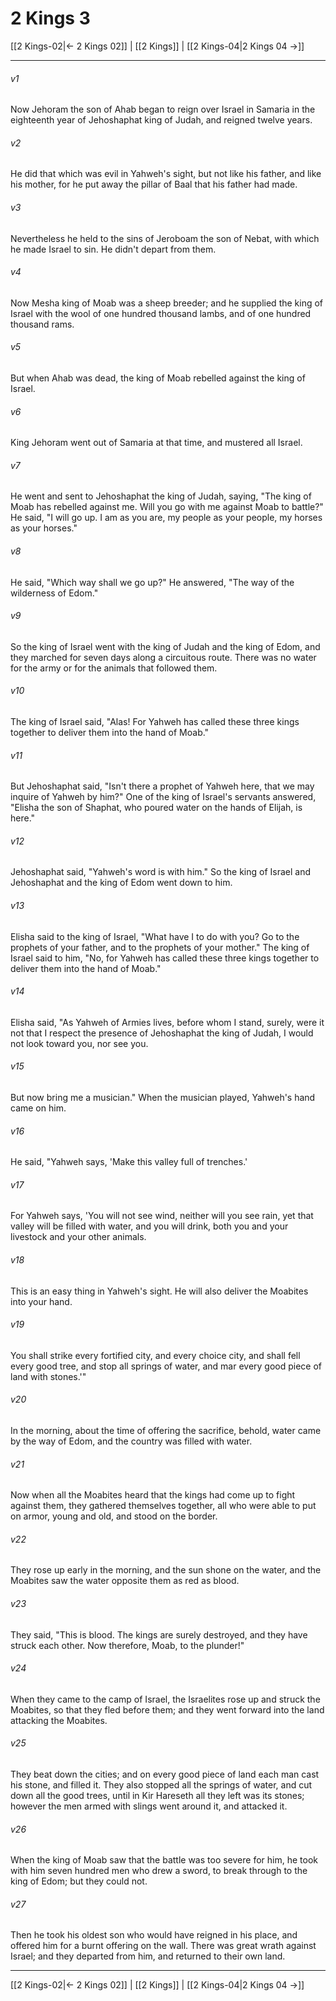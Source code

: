 # 2 Kings 3

[[2 Kings-02|← 2 Kings 02]] | [[2 Kings]] | [[2 Kings-04|2 Kings 04 →]]
***



###### v1 
Now Jehoram the son of Ahab began to reign over Israel in Samaria in the eighteenth year of Jehoshaphat king of Judah, and reigned twelve years. 

###### v2 
He did that which was evil in Yahweh's sight, but not like his father, and like his mother, for he put away the pillar of Baal that his father had made. 

###### v3 
Nevertheless he held to the sins of Jeroboam the son of Nebat, with which he made Israel to sin. He didn't depart from them. 

###### v4 
Now Mesha king of Moab was a sheep breeder; and he supplied the king of Israel with the wool of one hundred thousand lambs, and of one hundred thousand rams. 

###### v5 
But when Ahab was dead, the king of Moab rebelled against the king of Israel. 

###### v6 
King Jehoram went out of Samaria at that time, and mustered all Israel. 

###### v7 
He went and sent to Jehoshaphat the king of Judah, saying, "The king of Moab has rebelled against me. Will you go with me against Moab to battle?" He said, "I will go up. I am as you are, my people as your people, my horses as your horses." 

###### v8 
He said, "Which way shall we go up?" He answered, "The way of the wilderness of Edom." 

###### v9 
So the king of Israel went with the king of Judah and the king of Edom, and they marched for seven days along a circuitous route. There was no water for the army or for the animals that followed them. 

###### v10 
The king of Israel said, "Alas! For Yahweh has called these three kings together to deliver them into the hand of Moab." 

###### v11 
But Jehoshaphat said, "Isn't there a prophet of Yahweh here, that we may inquire of Yahweh by him?" One of the king of Israel's servants answered, "Elisha the son of Shaphat, who poured water on the hands of Elijah, is here." 

###### v12 
Jehoshaphat said, "Yahweh's word is with him." So the king of Israel and Jehoshaphat and the king of Edom went down to him. 

###### v13 
Elisha said to the king of Israel, "What have I to do with you? Go to the prophets of your father, and to the prophets of your mother." The king of Israel said to him, "No, for Yahweh has called these three kings together to deliver them into the hand of Moab." 

###### v14 
Elisha said, "As Yahweh of Armies lives, before whom I stand, surely, were it not that I respect the presence of Jehoshaphat the king of Judah, I would not look toward you, nor see you. 

###### v15 
But now bring me a musician." When the musician played, Yahweh's hand came on him. 

###### v16 
He said, "Yahweh says, 'Make this valley full of trenches.' 

###### v17 
For Yahweh says, 'You will not see wind, neither will you see rain, yet that valley will be filled with water, and you will drink, both you and your livestock and your other animals. 

###### v18 
This is an easy thing in Yahweh's sight. He will also deliver the Moabites into your hand. 

###### v19 
You shall strike every fortified city, and every choice city, and shall fell every good tree, and stop all springs of water, and mar every good piece of land with stones.'" 

###### v20 
In the morning, about the time of offering the sacrifice, behold, water came by the way of Edom, and the country was filled with water. 

###### v21 
Now when all the Moabites heard that the kings had come up to fight against them, they gathered themselves together, all who were able to put on armor, young and old, and stood on the border. 

###### v22 
They rose up early in the morning, and the sun shone on the water, and the Moabites saw the water opposite them as red as blood. 

###### v23 
They said, "This is blood. The kings are surely destroyed, and they have struck each other. Now therefore, Moab, to the plunder!" 

###### v24 
When they came to the camp of Israel, the Israelites rose up and struck the Moabites, so that they fled before them; and they went forward into the land attacking the Moabites. 

###### v25 
They beat down the cities; and on every good piece of land each man cast his stone, and filled it. They also stopped all the springs of water, and cut down all the good trees, until in Kir Hareseth all they left was its stones; however the men armed with slings went around it, and attacked it. 

###### v26 
When the king of Moab saw that the battle was too severe for him, he took with him seven hundred men who drew a sword, to break through to the king of Edom; but they could not. 

###### v27 
Then he took his oldest son who would have reigned in his place, and offered him for a burnt offering on the wall. There was great wrath against Israel; and they departed from him, and returned to their own land.

***
[[2 Kings-02|← 2 Kings 02]] | [[2 Kings]] | [[2 Kings-04|2 Kings 04 →]]

